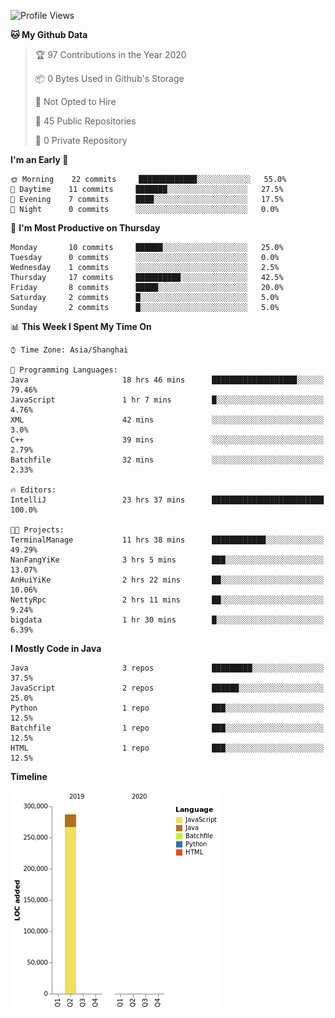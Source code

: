 <!--START_SECTION:waka-->
![Profile Views](http://img.shields.io/badge/Profile%20Views-0-blue)

**🐱 My Github Data** 

> 🏆 97 Contributions in the Year 2020
 > 
> 📦 0 Bytes Used in Github's Storage 
 > 
> 🚫 Not Opted to Hire
 > 
> 📜 45 Public Repositories
 > 
> 🔑 0 Private Repository 
 > 
**I'm an Early 🐤** 

```text
🌞 Morning    22 commits     █████████████░░░░░░░░░░░░   55.0% 
🌆 Daytime    11 commits     ███████░░░░░░░░░░░░░░░░░░   27.5% 
🌃 Evening    7 commits      ████░░░░░░░░░░░░░░░░░░░░░   17.5% 
🌙 Night      0 commits      ░░░░░░░░░░░░░░░░░░░░░░░░░   0.0%

```
📅 **I'm Most Productive on Thursday** 

```text
Monday       10 commits     ██████░░░░░░░░░░░░░░░░░░░   25.0% 
Tuesday      0 commits      ░░░░░░░░░░░░░░░░░░░░░░░░░   0.0% 
Wednesday    1 commits      ░░░░░░░░░░░░░░░░░░░░░░░░░   2.5% 
Thursday     17 commits     ██████████░░░░░░░░░░░░░░░   42.5% 
Friday       8 commits      █████░░░░░░░░░░░░░░░░░░░░   20.0% 
Saturday     2 commits      █░░░░░░░░░░░░░░░░░░░░░░░░   5.0% 
Sunday       2 commits      █░░░░░░░░░░░░░░░░░░░░░░░░   5.0%

```


📊 **This Week I Spent My Time On** 

```text
⌚︎ Time Zone: Asia/Shanghai

💬 Programming Languages: 
Java                     18 hrs 46 mins      ███████████████████░░░░░░   79.46% 
JavaScript               1 hr 7 mins         █░░░░░░░░░░░░░░░░░░░░░░░░   4.76% 
XML                      42 mins             ░░░░░░░░░░░░░░░░░░░░░░░░░   3.0% 
C++                      39 mins             ░░░░░░░░░░░░░░░░░░░░░░░░░   2.79% 
Batchfile                32 mins             ░░░░░░░░░░░░░░░░░░░░░░░░░   2.33%

🔥 Editors: 
IntelliJ                 23 hrs 37 mins      █████████████████████████   100.0%

🐱‍💻 Projects: 
TerminalManage           11 hrs 38 mins      ████████████░░░░░░░░░░░░░   49.29% 
NanFangYiKe              3 hrs 5 mins        ███░░░░░░░░░░░░░░░░░░░░░░   13.07% 
AnHuiYiKe                2 hrs 22 mins       ██░░░░░░░░░░░░░░░░░░░░░░░   10.06% 
NettyRpc                 2 hrs 11 mins       ██░░░░░░░░░░░░░░░░░░░░░░░   9.24% 
bigdata                  1 hr 30 mins        █░░░░░░░░░░░░░░░░░░░░░░░░   6.39%

```

**I Mostly Code in Java** 

```text
Java                     3 repos             █████████░░░░░░░░░░░░░░░░   37.5% 
JavaScript               2 repos             ██████░░░░░░░░░░░░░░░░░░░   25.0% 
Python                   1 repo              ███░░░░░░░░░░░░░░░░░░░░░░   12.5% 
Batchfile                1 repo              ███░░░░░░░░░░░░░░░░░░░░░░   12.5% 
HTML                     1 repo              ███░░░░░░░░░░░░░░░░░░░░░░   12.5%

```


**Timeline**

![Chart not found](https://raw.githubusercontent.com/2720851545/2720851545/master/charts/bar_graph.png) 


<!--END_SECTION:waka-->
